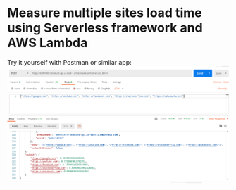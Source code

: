 # Measure multiple sites load time using Serverless framework and AWS Lambda

Try it yourself with Postman or similar app:
![screenshot](screenshot.png)